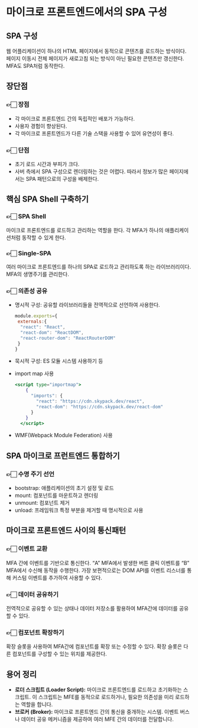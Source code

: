 # 마이크로 프론트엔드에서의 SPA 구성

## SPA 구성

 웹 어플리케이션이 하나의 HTML 페이지에서 동적으로 콘텐츠를 로드하는 방식이다. 페이지 이동시 전체 페이지가 새로고침 되는 방식이 아닌 필요한 콘텐츠만 갱신한다. MFA도 SPA처럼 동작한다.

## 장단점

### 👉🏻 장점

- 각 마이크로 프론트엔드 간의 독립적인 배포가 가능하다.
- 사용자 경험이 향상된다.
- 각 마이크로 프론트엔드가 다른 기술 스택을 사용할 수 있어 유연성이 좋다.

### 👉🏻 단점

- 초기 로드 시간과 부피가 크다.
- 사버 측에서 SPA 구성으로 렌더링하는 것은 어렵다. 따라서 정보가 많은 페이지에서는 SPA 패턴으로의 구성을 배제한다.

## 핵심 SPA Shell 구축하기

### 👉🏻 SPA Shell

 마이크로 프론트엔드를 로드하고 관리하는 역할을 한다. 각 MFA가 하나의 애플리케이션처럼 동작할 수 있게 한다.

### 👉🏻 Single-SPA

 여러 마이크로 프론트엔드를 하나의 SPA로 로드하고 관리하도록 하는 라이브러리이다. MFA의 생명주기를 관리한다.

### 👉🏻 의존성 공유

- 명시적 구성: 공유할 라이브러리들을 전역적으로 선언하여 사용한다.

    ```jsx
    module.exports={
     externals:{
      "react": "React",
      "react-dom": "ReactDOM",
      "react-router-dom": "ReactRouterDOM"
     }
    }
    ```

- 묵시적 구성: ES 모듈 시스템 사용하기 등
- import map 사용

    ```jsx
    <script type="importmap">
        {
          "imports": {
            "react": "https://cdn.skypack.dev/react",
            "react-dom": "https://cdn.skypack.dev/react-dom"
          }
        }
      </script>
    ```

- WMF(Webpack Module Federation) 사용

## SPA 마이크로 프런트엔드 통합하기

### 👉🏻 수명 주기 선언

- bootstrap: 애플리케이션의 초기 설정 및 로드
- mount: 컴포넌트를 마운트하고 렌더링
- unmount: 컴포넌트 제거
- unload: 프레임워크 특정 부분을 제거할 때 명시적으로 사용

## 마이크로 프론트엔드 사이의 통신패턴

### 👉🏻 이벤트 교환

 MFA 간에 이벤트를 기반으로 통신한다. “A” MFA에서 발생한 버튼 클릭 이벤트를 “B” MFA에서 수신해 동작을 수행한다. 가장 보편적으로는 DOM API를 이벤트 리스너를 통해 커스텀 이벤트를 추가하여 사용할 수 있다.

### 👉🏻 데이터 공유하기

 전역적으로 공유할 수 있는 상태나 데이터 저장소를 활용하여 MFA간에 데이터를 공유할 수 있다.

### 👉🏻 컴포넌트 확장하기

 확장 슬롯을 사용하여 MFA간에 컴포넌트를 확장 또는 수정할 수 있다. 확장 슬롯은 다른 컴포넌트를 구성할 수 있는 위치를 제공한다.

## 용어 정리

- **로더 스크립트 (Loader Script):** 마이크로 프론트엔드를 로드하고 초기화하는 스크립트. 이 스크립트는 MFE를 동적으로 로드하거나, 필요한 의존성을 미리 로드하는 역할을 합니다.
- **브로커 (Broker):** 마이크로 프론트엔드 간의 통신을 중개하는 시스템. 이벤트 버스나 데이터 공유 메커니즘을 제공하여 여러 MFE 간의 데이터를 전달합니다.
